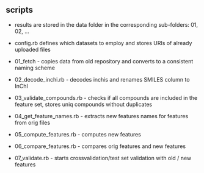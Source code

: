 

scripts
-------------------------------------
* results are stored in the data folder in the corresponding sub-folders: 01, 02, ...
* config.rb defines which datasets to employ and stores URIs of already uploaded files

* 01_fetch - copies data from old repository and converts to a consistent naming scheme
* 02_decode_inchi.rb - decodes inchis and renames SMILES column to InChI
* 03_validate_compounds.rb - checks if all compounds are included in the feature set, stores uniq compounds without duplicates
* 04_get_feature_names.rb - extracts new features names for features from orig files
* 05_compute_features.rb - computes new features
* 06_compare_features.rb - compares orig features and new features
* 07_validate.rb - starts crossvalidation/test set validation with old / new features